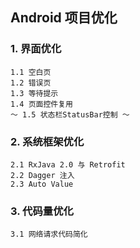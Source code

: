 ## Android 项目优化

### 1. 界面优化

    1.1 空白页
    1.2 错误页
    1.3 等待提示
    1.4 页面控件复用
    ～ 1.5 状态栏StatusBar控制 ～


### 2. 系统框架优化

    2.1 RxJava 2.0 与 Retrofit
    2.2 Dagger 注入
    2.3 Auto Value


### 3. 代码量优化

    3.1 网络请求代码简化
